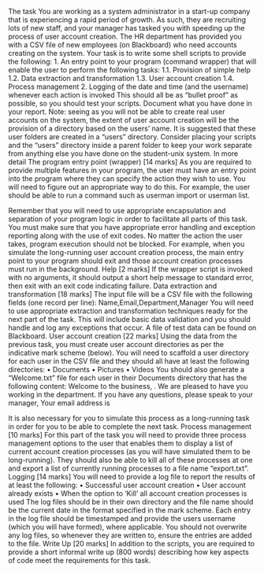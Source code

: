 The task You are working as a system administrator in a start-up company that is experiencing a rapid period of growth. As such, they are recruiting lots of new staff, and your manager has tasked you with speeding up the process of user account creation. The HR department has provided you with a CSV file of new employees (on Blackboard) who need accounts creating on the system. Your task is to write some shell scripts to provide the following: 1. An entry point to your program (command wrapper) that will enable the user to perform the following tasks: 1.1. Provision of simple help 1.2. Data extraction and transformation 1.3. User account creation 1.4. Process management 2. Logging of the date and time (and the username) whenever each action is invoked This should all be as “bullet proof” as possible, so you should test your scripts. Document what you have done in your report. Note: seeing as you will not be able to create real user accounts on the system, the extent of user account creation will be the provision of a directory based on the users’ name. It is suggested that these user folders are created in a “users” directory. Consider placing your scripts and the “users” directory inside a parent folder to keep your work separate from anything else you have done on the student-unix system. In more detail The program entry point (wrapper) [14 marks] As you are required to provide multiple features in your program, the user must have an entry point into the program where they can specify the action they wish to use. You will need to figure out an appropriate way to do this. For example, the user should be able to run a command such as userman import <filename> or userman list. 
 
Remember that you will need to use appropriate encapsulation and separation of your program logic in order to facilitate all parts of this task. You must make sure that you have appropriate error handling and exception reporting along with the use of exit codes. No matter the action the user takes, program execution should not be blocked. For example, when you simulate the long-running user account creation process, the main entry point to your program should exit and those account creation processes must run in the background. 
Help [2 marks] If the wrapper script is invoked with no arguments, it should output a short help message to standard error, then exit with an exit code indicating failure. Data extraction and transformation [18 marks] The input file will be a CSV file with the following fields (one record per line): Name,Email,Department,Manager You will need to use appropriate extraction and transformation techniques ready for the next part of the task. This will include basic data validation and you should handle and log any exceptions that occur. A file of test data can be found on Blackboard. User account creation [22 marks] Using the data from the previous task, you must create user account directories as per the indicative mark scheme (below). You will need to scaffold a user directory for each user in the CSV file and they should all have at least the following directories: • Documents • Pictures • Videos You should also generate a “Welcome.txt” file for each user in their Documents directory that has the following content: Welcome to the business, <NAME>. We are pleased to have you working in the <DEPARTMENT> department. If you have any questions, please speak to your manager, <MANAGER> Your email address is <EMAIL> 
 
It is also necessary for you to simulate this process as a long-running task in order for you to be able to complete the next task. Process management [10 marks] For this part of the task you will need to provide three process management options to the user that enables them to display a list of current account creation processes (as you will have simulated them to be long-running). They should also be able to kill all of these processes at one and export a list of currently running processes to a file name “export.txt”.   
Logging [14 marks] You will need to provide a log file to report the results of at least the following: • Successful user account creation • User account already exists • When the option to ‘Kill’ all account creation processes is used The log files should be in their own directory and the file name should be the current date in the format specified in the mark scheme. Each entry in the log file should be timestamped and provide the users username (which you will have formed), where applicable. You should not overwrite any log files, so whenever they are written to, ensure the entries are added to the file. Write Up [20 marks] In addition to the scripts, you are required to provide a short informal write up (800 words) describing how key aspects of code meet the requirements for this task. 